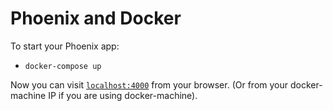 # Phoenix and Docker

To start your Phoenix app:

  * `docker-compose up`

Now you can visit [`localhost:4000`](http://localhost:4000) from your browser. (Or from your docker-machine IP if you are using docker-machine).
